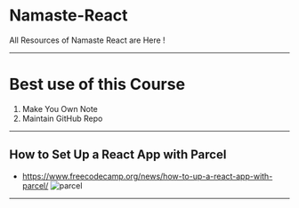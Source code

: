 # Namaste-React
All Resources  of Namaste React are Here !

---
# Best use of this Course
1. Make You Own Note
2. Maintain GitHub Repo
---
## How to Set Up a React App with Parcel
* https://www.freecodecamp.org/news/how-to-up-a-react-app-with-parcel/
![parcel](https://user-images.githubusercontent.com/127021921/234186886-a9001490-9ec2-4b25-8d89-80befaf0dbaf.png)

---
